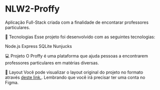 # NLW2-Proffy
 Aplicação Full-Stack criada com a finalidade de encontarar professores particulares.


🚀 Tecnologias
Esse projeto foi desenvolvido com as seguintes tecnologias:

Node.js
Express
SQLite
Nunjucks

💻 Projeto
O Proffy é uma plataforma que ajuda pessoas a encontrarem professores particulares em matérias diversas.

🔖 Layout
Você pode visualizar o layout original do projeto no formato através <a href="https://www.figma.com/file/5UQrH3NbY09JyYWPwTdDIQ/Proffy-Web-(Copy)">deste link.</a>. Lembrando que você irá precisar ter uma conta no Figma.
